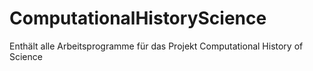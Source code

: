 # ComputationalHistoryScience
Enthält alle Arbeitsprogramme für das Projekt Computational History of Science

